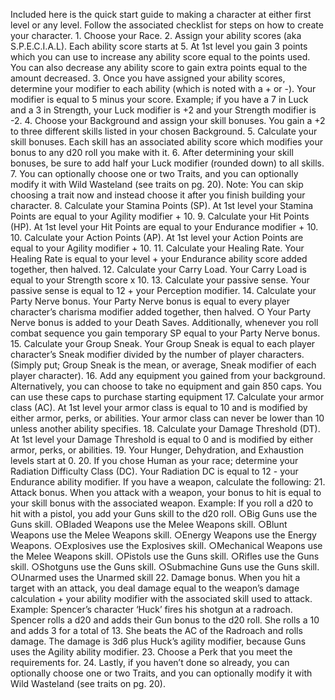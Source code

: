 Included here is the quick start guide to making a character at either first level or any level. Follow the associated checklist for steps on how to create your character.
1.
Choose your Race.
2.
Assign your ability scores (aka S.P.E.C.I.A.L). Each ability score starts at 5. At 1st level you gain 3 points which you can use to increase any ability score equal to the points used. You can also decrease any ability score to gain extra points equal to the amount decreased.
3.
Once you have assigned your ability scores, determine your modifier to each ability (which is noted with a + or -). Your modifier is equal to 5 minus your score. Example; if you have a 7 in Luck and a 3 in Strength, your Luck modifier is +2 and your Strength modifier is -2.
4.
Choose your Background and assign your skill bonuses. You gain a +2 to three different skills listed in your chosen Background.
5.
Calculate your skill bonuses. Each skill has an associated ability score which modifies your bonus to any d20 roll you make with it.
6.
After determining your skill bonuses, be sure to add half your Luck modifier (rounded down) to all skills.
7.
You can optionally choose one or two Traits, and you can optionally modify it with Wild Wasteland (see traits on pg. 20). Note: You can skip choosing a trait now and instead choose it after you finish building your character.
8.
Calculate your Stamina Points (SP). At 1st level your Stamina Points are equal to your Agility modifier + 10.
9.
Calculate your Hit Points (HP). At 1st level your Hit Points are equal to your Endurance modifier + 10.
10.
Calculate your Action Points (AP). At 1st level your Action Points are equal to your Agility modifier + 10.
11.
Calculate your Healing Rate. Your Healing Rate is equal to your level + your Endurance ability score added together, then halved.
12.
Calculate your Carry Load. Your Carry Load is equal to your Strength score x 10.
13.
Calculate your passive sense. Your passive sense is equal to 12 + your Perception modifier.
14.
Calculate your Party Nerve bonus. Your Party Nerve bonus is equal to every player character’s charisma modifier added together, then halved.
○
Your Party Nerve bonus is added to your Death Saves. Additionally, whenever you roll combat sequence you gain temporary SP equal to your Party Nerve bonus.
15.
Calculate your Group Sneak. Your Group Sneak is equal to each player character’s Sneak modifier divided by the number of player characters. (Simply put; Group Sneak is the mean, or average, Sneak modifier of each player character).
16.
Add any equipment you gained from your background. Alternatively, you can choose to take no equipment and gain 850 caps. You can use these caps to purchase starting equipment
17.
Calculate your armor class (AC). At 1st level your armor class is equal to 10 and is modified by either armor, perks, or abilities. Your armor class can never be lower than 10 unless another ability specifies.
18.
Calculate your Damage Threshold (DT). At 1st level your Damage Threshold is equal to 0 and is modified by either armor, perks, or abilities.
19.
Your Hunger, Dehydration, and Exhaustion levels start at 0.
20.
If you chose Human as your race; determine your Radiation Difficulty Class (DC). Your Radiation DC is equal to 12 - your Endurance ability modifier.
If you have a weapon, calculate the following:
21.
Attack bonus. When you attack with a weapon, your bonus to hit is equal to your skill bonus with the associated weapon. Example: If you roll a d20 to hit with a pistol, you add your Guns skill to the d20 roll.
			 ○Big Guns use the Guns skill.
			○Bladed Weapons use the Melee Weapons skill.
			○Blunt Weapons use the Melee Weapons skill.
			○Energy Weapons use the Energy Weapons.
			○Explosives use the Explosives skill.
			○Mechanical Weapons use the Melee Weapons skill.
			○Pistols use the Guns skill.
			○Rifles use the Guns skill.
			○Shotguns use the Guns skill.
			○Submachine Guns use the Guns skill.
			○Unarmed uses the Unarmed skill
22.
Damage bonus. When you hit a target with an attack, you deal damage equal to the weapon’s damage calculation + your ability modifier with the associated skill used to attack. Example: Spencer’s character ‘Huck’ fires his shotgun at a radroach. Spencer rolls a d20 and adds their Gun bonus to the d20 roll. She rolls a 10 and adds 3 for a total of 13. She beats the AC of the Radroach and rolls damage. The damage is 3d6 plus Huck’s agility modifier, because Guns uses the Agility ability modifier.
23.
Choose a Perk that you meet the requirements for.
24.
Lastly, if you haven’t done so already, you can optionally choose one or two Traits, and you can optionally modify it with Wild Wasteland (see traits on pg. 20).